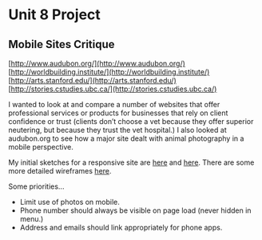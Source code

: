 # Unit 8 Project
## Mobile Sites Critique
[http://www.audubon.org/](http://www.audubon.org/)
[http://worldbuilding.institute/](http://worldbuilding.institute/)
[http://arts.stanford.edu/](http://arts.stanford.edu/)
[http://stories.cstudies.ubc.ca/](http://stories.cstudies.ubc.ca/)

I wanted to look at and compare a number of websites that offer professional services or products for businesses that rely on client confidence or trust (clients don’t choose a vet because they offer superior neutering, but because they trust the vet hospital.) I also looked at audubon.org to see how a major site dealt with animal photography in a mobile perspective.

My initial sketches for a responsive site are [here](https://github.com/swimmies4icarus/swimmies4icarus.github.io/blob/master/wireframes/unit8-mill-pond-sketches-portrait-long.PNG) and [here](https://github.com/swimmies4icarus/swimmies4icarus.github.io/blob/master/wireframes/unit8-mill-pond-sketches-landscape.PNG). There are some more detailed wireframes [here](https://github.com/swimmies4icarus/swimmies4icarus.github.io/blob/master/wireframes/ResponsiveHomePhone-ish.png).

Some priorities...
- Limit use of photos on mobile.
- Phone number should always be visible on page load (never hidden in menu.)
- Address and emails should link appropriately for phone apps.